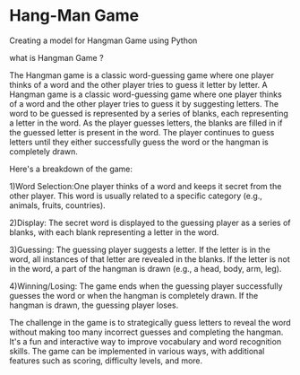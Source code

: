 # Hang-Man Game
Creating a model for Hangman Game using Python

what is Hangman Game ?

The Hangman game is a classic word-guessing game where one player thinks of a word and the other player tries to guess it letter by letter. A Hangman game is a classic word-guessing game where one player thinks of a word and the other player tries to guess it by suggesting letters. The word to be guessed is represented by a series of blanks, each representing a letter in the word. As the player guesses letters, the blanks are filled in if the guessed letter is present in the word. The player continues to guess letters until they either successfully guess the word or the hangman is completely drawn.

Here's a breakdown of the game:

1)Word Selection:One player thinks of a word and keeps it secret from the other player. This word is usually related to a specific category (e.g., animals, fruits, countries).

2)Display: The secret word is displayed to the guessing player as a series of blanks, with each blank representing a letter in the word.

3)Guessing: The guessing player suggests a letter. If the letter is in the word, all instances of that letter are revealed in the blanks. If the letter is not in the word, a part of the hangman is drawn (e.g., a head, body, arm, leg).

4)Winning/Losing: The game ends when the guessing player successfully guesses the word or when the hangman is completely drawn. If the hangman is drawn, the guessing player loses.

The challenge in the game is to strategically guess letters to reveal the word without making too many incorrect guesses and completing the hangman. It's a fun and interactive way to improve vocabulary and word recognition skills. The game can be implemented in various ways, with additional features such as scoring, difficulty levels, and more.
